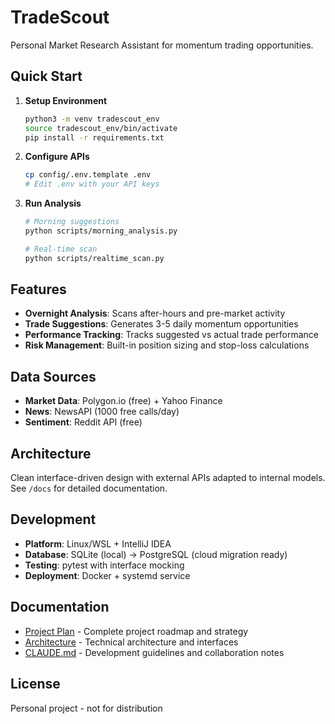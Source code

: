 # TradeScout

Personal Market Research Assistant for momentum trading opportunities.

## Quick Start

1. **Setup Environment**
   ```bash
   python3 -m venv tradescout_env
   source tradescout_env/bin/activate
   pip install -r requirements.txt
   ```

2. **Configure APIs**
   ```bash
   cp config/.env.template .env
   # Edit .env with your API keys
   ```

3. **Run Analysis**
   ```bash
   # Morning suggestions
   python scripts/morning_analysis.py
   
   # Real-time scan
   python scripts/realtime_scan.py
   ```

## Features

- **Overnight Analysis**: Scans after-hours and pre-market activity
- **Trade Suggestions**: Generates 3-5 daily momentum opportunities  
- **Performance Tracking**: Tracks suggested vs actual trade performance
- **Risk Management**: Built-in position sizing and stop-loss calculations

## Data Sources

- **Market Data**: Polygon.io (free) + Yahoo Finance
- **News**: NewsAPI (1000 free calls/day)
- **Sentiment**: Reddit API (free)

## Architecture

Clean interface-driven design with external APIs adapted to internal models. See `/docs` for detailed documentation.

## Development

- **Platform**: Linux/WSL + IntelliJ IDEA
- **Database**: SQLite (local) → PostgreSQL (cloud migration ready)
- **Testing**: pytest with interface mocking
- **Deployment**: Docker + systemd service

## Documentation

- [Project Plan](docs/TRADE_SCOUT_PLAN.md) - Complete project roadmap and strategy
- [Architecture](docs/ARCHITECTURE.md) - Technical architecture and interfaces
- [CLAUDE.md](CLAUDE.md) - Development guidelines and collaboration notes

## License

Personal project - not for distribution